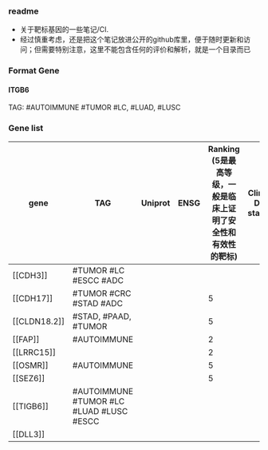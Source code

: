 ### readme

- 关于靶标基因的一些笔记/CI.
- 经过慎重考虑，还是把这个笔记放进公开的github库里，便于随时更新和访问；但需要特别注意，这里不能包含任何的评价和解析，就是一个目录而已


### Format Gene
#### ITGB6 
TAG: #AUTOIMMUNE #TUMOR #LC, #LUAD, #LUSC


### Gene list

| gene         | TAG                                      | Uniprot | ENSG | Ranking (5是最高等级，一般是临床上证明了安全性和有效性的靶标) | Clinical DEV staging | Product (1-2 cases) | For ADC | For TCE |
| ------------ | ---------------------------------------- | ------- | ---- | ------------------------------------ | -------------------- | ------------------- | ------- | ------- |
| [[CDH3]]     | #TUMOR #LC <br>#ESCC #ADC                |         |      |                                      |                      |                     | 1       |         |
| [[CDH17]]    | #TUMOR #CRC #STAD #ADC                   |         |      | 5                                    |                      |                     | 1       | 1       |
| [[CLDN18.2]] | #STAD, #PAAD, #TUMOR                     |         |      | 5                                    |                      |                     |         |         |
| [[FAP]]      | #AUTOIMMUNE                              |         |      | 2                                    |                      |                     |         |         |
| [[LRRC15]]   |                                          |         |      | 2                                    |                      |                     |         |         |
| [[OSMR]]     | #AUTOIMMUNE                              |         |      | 5                                    |                      |                     |         |         |
| [[SEZ6]]     |                                          |         |      | 5                                    |                      |                     |         |         |
| [[TIGB6]]    | #AUTOIMMUNE #TUMOR #LC #LUAD #LUSC #ESCC |         |      |                                      |                      |                     |         |         |
| [[DLL3]]     |                                          |         |      |                                      |                      |                     |         |         |


